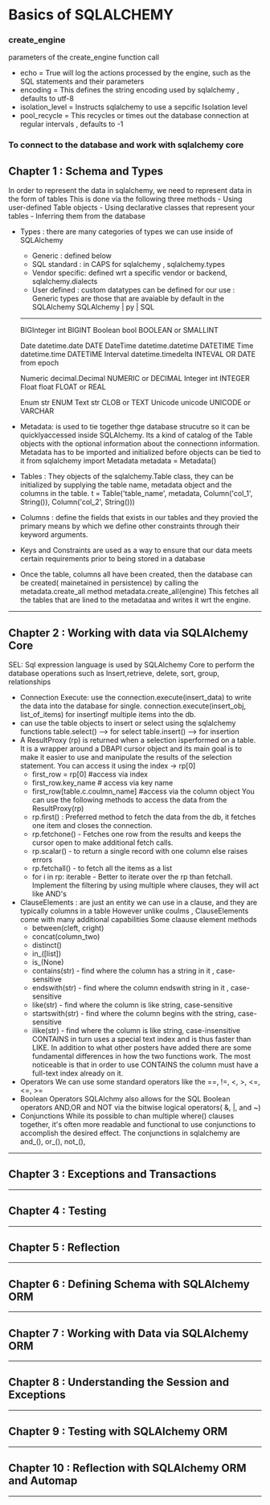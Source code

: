 
# Basics of SQLALCHEMY

### create_engine
 parameters of the create_engine function call
  - echo = True will log the actions processed by the engine, such as the SQL statements and their parameters
  - encoding = This defines the string encoding used by sqlalchemy , defaults to utf-8
  - isolation_level = Instructs sqlalchemy to use a sepcific Isolation level
  - pool_recycle = This recycles or times out the database connection at regular intervals , defaults to -1

### To connect to the database and work with sqlalchemy core
## Chapter 1 : Schema and Types
 In order to represent the data in sqlalchemy, we need to represent data in the form of tables
 This is done via the following three methods
     - Using user-defined Table objects
     - Using declarative classes that represent your tables
     - Inferring them from the database
  - Types : there are many categories of types we can use inside of SQLAlchemy
     - Generic : defined below
     - SQL standard : in CAPS for sqlalchemy , sqlalchemy.types
     - Vendor specific: defined wrt a specific vendor or backend, sqlalchemy.dialects
     - User defined : custom datatypes can be defined for our use
   : Generic types are those that are avaiable by default in the SQLAlchemy
      SQLAlchemy     |     py       |        SQL
      ---------------------------------------------------------------
      BIGInteger          int              BIGINT
      Boolean             bool             BOOLEAN or SMALLINT

      Date            datetime.date        DATE
      DateTime        datetime.datetime    DATETIME
      Time            datetime.time        DATETIME
      Interval        datetime.timedelta   INTEVAL OR DATE from epoch

      Numeric         decimal.Decimal      NUMERIC or DECIMAL
      Integer         int                  INTEGER
      Float           float                FLOAT or REAL

      Enum            str                  ENUM
      Text            str                  CLOB or TEXT
      Unicode         unicode              UNICODE or VARCHAR
  - Metadata: is used to tie together thge database strucutre so it can be quicklyaccessed inside SQLAlchemy.
             Its a kind of catalog of the Table objects with the optional information about the connectionn information.
             Metadata has to be imported and initialized before objects can be tied to it
         from sqlalchemy import Metadata
         metadata = Metadata()
  - Tables : They objects of the sqlalchemy.Table class, they can be initialized by supplying the table name, metadata object and the columns in the table.
      t = Table('table_name', metadata, Column('col_1', String()), Column('col_2', String()))
  - Columns : define the fields that exists in our tables and they provied the primary means by which we define other constraints through their keyword arguments.
  - Keys and Constraints are used as a way to ensure that our data meets certain requirements prior to being stored in a database 
  - Once the table, columns all have been created, then the database can be created( mainetained in persistence) by calling the metadata.create_all method
   metadata.create_all(engine)
   This fetches all the tables that are lined to the metadataa  and writes it wrt the engine.
------  

## Chapter 2 : Working with data via SQLAlchemy Core
 SEL: Sql expression language is used by SQLAlchemy Core to  perform the database operations such as Insert,retrieve, delete, sort, group, relationships
 - Connection Execute: use the
            connection.execute(insert_data) to write the data into the database for single.
            connection.execute(insert_obj, list_of_items) for insertingf multiple items into the db.
 - can use the table objects to insert or select using the sqlalchemy functions
    table.select()  --> for select
    table.insert()  --> for insertion
- A ResultProxy (rp) is returned when a selection isperformed on a table. It is a wrapper around a DBAPI cursor object and its main goal is to make it easier to use and manipulate the results of the selection statement.
  You can access it using the index -> rp[0]
    - first_row = rp[0] #access via index
    - first_row.key_name  # access via key name
    - first_row[table.c.coulmn_name] #access via the column object
  You can use the following methods to access the data from the ResultProxy(rp)
   - rp.first() : Preferred method to fetch the data from the db, it fetches one item and closes the connection.
   - rp.fetchone() - Fetches one row from the results and keeps the cursor open to make additional fetch calls.
   - rp.scalar() - to return a single record with one column else raises errors
   - rp.fetchall() - to fetch all the items as a list
   - for i in rp: iterable - Better to  iterate over the rp than fetchall.
  Implement the filtering by using multiple where clauses, they will act like AND's
- ClauseElements : are just an entity we can use in a clause, and they are typically columns in a table
   However unlike coulms , ClauseElements come with many additional capabilities
   Some claause element methods
     - between(cleft, cright) 
     - concat(column_two)
     - distinct()
     - in_([list])
     - is_(None)
     - contains(str) - find where the column has a string in it , case-sensitive
     - endswith(str) - find where the column endswith string in it , case-sensitive
     - like(str)     - find where the column is like string, case-sensitive
     - startswith(str) - find where the column begins with the string, case-sensitive
     - ilike(str)    - find where the column is like string, case-insensitive
    CONTAINS in turn uses a special text index and is thus faster than LIKE. In addition to what other posters have added there are some fundamental differences in how the two functions work.
    The most noticeable is that in order to use CONTAINS the column must have a full-text index already on it.
 - Operators
   We can use some standard operators like the ==, !=, <, >, <=, <=, >=
 - Boolean Operators
   SQLAlchmy also allows for the SQL Boolean operators AND,OR and NOT via the bitwise logical operators( &, |, and ~)
 - Conjunctions
   While its possible to chan multiple where() clauses together, it's often more readable and functional to use conjunctions to accomplish the desired effect.
   The conjunctions in sqlalchemy are and_(), or_(), not_(), 
------
## Chapter 3 : Exceptions and Transactions
------
## Chapter 4 : Testing
------  
## Chapter 5 : Reflection
------

## Chapter 6 : Defining Schema with SQLAlchemy ORM
------  
## Chapter 7 : Working with Data via SQLAlchemy ORM
------  
## Chapter 8 : Understanding the Session and Exceptions
------  
## Chapter 9 : Testing with SQLAlchemy ORM
------
## Chapter 10 : Reflection with SQLAlchemy ORM and Automap
------
